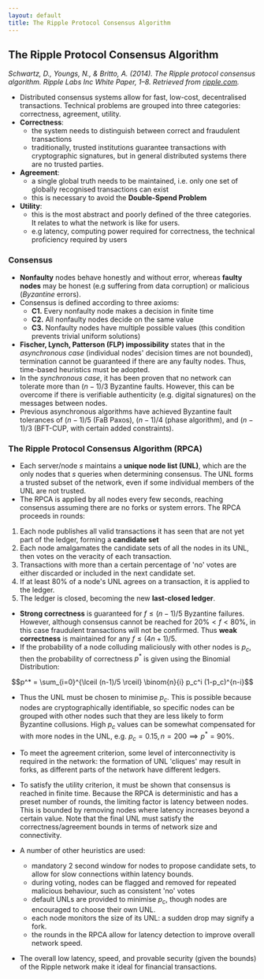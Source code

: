 ```yaml
---
layout: default
title: The Ripple Protocol Consensus Algorithm
---
```


## The Ripple Protocol Consensus Algorithm

*Schwartz, D., Youngs, N., & Britto, A. (2014). The Ripple protocol consensus algorithm. Ripple Labs Inc White Paper, 1–8. Retrieved from
[ripple.com](https://ripple.com/files/ripple_consensus_whitepaper.pdf).*

- Distributed consensus systems allow for fast, low-cost, decentralised transactions. Technical problems are grouped into three categories: correctness, agreement, utility.
- **Correctness**:
    - the system needs to distinguish between correct and fraudulent transactions
    - traditionally, trusted institutions guarantee transactions with cryptographic signatures, but in general distributed systems there are no trusted parties.
- **Agreement**:
    - a single global truth needs to be maintained, i.e. only one set of globally recognised transactions can exist
    - this is necessary to avoid the **Double-Spend Problem**
- **Utility**:
    - this is the most abstract and poorly defined of the three categories. It relates to what the network is like for users.
    - e.g latency, computing power required for correctness, the technical proficiency required by users

### Consensus

- **Nonfaulty** nodes behave honestly and without error, whereas **faulty nodes** may be honest (e.g suffering from data corruption) or malicious (*Byzantine* errors). 
- Consensus is defined according to three axioms:
    - **C1.** Every nonfaulty node makes a decision in finite time
    - **C2.** All nonfaulty nodes decide on the same value
    - **C3.** Nonfaulty nodes have multiple possible values (this condition prevents trivial uniform solutions)
- **Fischer, Lynch, Patterson (FLP) impossibility** states that in the *asynchronous case* (individual nodes' decision times are not bounded), termination cannot be guaranteed if there are any faulty nodes. Thus, time-based heuristics must be adopted.
- In the *synchronous case*, it has been proven that no network can tolerate more than $(n-1)/3$ Byzantine faults. However, this can be overcome if there is verifiable authenticity (e.g. digital signatures) on the messages between nodes.
- Previous asynchronous algorithms have achieved Byzantine fault tolerances of $(n-1)/5$ (FaB Paxos), $(n-1)/4$ (phase algorithm), and $(n-1)/3$ (BFT-CUP, with certain added constraints). 

### The Ripple Protocol Consensus Algorithm (RPCA)

- Each server/node *s* maintains a **unique node list (UNL)**, which are the only nodes that *s* queries when determining consensus. The UNL forms a trusted subset of the network, even if some individual members of the UNL are not trusted.
- The RPCA is applied by all nodes every few seconds, reaching consensus assuming there are no forks or system errors. The RPCA proceeds in rounds:

1. Each node publishes all valid transactions it has seen that are not yet part of the ledger, forming a **candidate set**
2. Each node amalgamates the candidate sets of all the nodes in its UNL, then votes on the veracity of each transaction.
3. Transactions with more than a certain percentage of 'no' votes are either discarded or included in the next candidate set.
4. If at least 80% of a node's UNL agrees on a transaction, it is applied to the ledger.
5. The ledger is closed, becoming the new **last-closed ledger**.

- **Strong correctness** is guaranteed for $f \leq (n-1)/5$ Byzantine failures. However, although consensus cannot be reached for $20\% < f < 80\%$, in this case fraudulent transactions will not be confirmed. Thus **weak correctness** is maintained for any $f \leq (4n+1)/5$.
- If the probability of a node colluding maliciously with other nodes is $p_c$, then the probability of correctness $p^*$ is given using the Binomial Distribution:

$$p^* = \sum_{i=0}^{\lceil (n-1)/5 \rceil} \binom{n}{i} p_c^i (1-p_c)^{n-i}$$

- Thus the UNL must be chosen to minimise $p_c$. This is possible because nodes are cryptographically identifiable, so specific nodes can be grouped with other nodes such that they are less likely to form Byzantine collusions. High $p_c$ values can be somewhat compensated for with more nodes in the UNL, e.g. $p_c = 0.15, n=200 \implies p^* = 90\%$. 
- To meet the agreement criterion, some level of interconnectivity is required in the network: the formation of UNL 'cliques' may result in forks, as different parts of the network have different ledgers. 

- To satisfy the utility criterion, it must be shown that consensus is reached in finite time. Because the RPCA is deterministic and has a preset number of rounds, the limiting factor is latency between nodes. This is bounded by removing nodes where latency increases beyond a certain value. Note that the final UNL must satisfy the correctness/agreement bounds in terms of network size and connectivity. 
- A number of other heuristics are used:
    - mandatory 2 second window for nodes to propose candidate sets, to allow for slow connections within latency bounds.
    - during voting, nodes can be flagged and removed for repeated malicious behaviour, such as consistent 'no' votes
    - default UNLs are provided to minimise $p_c$, though nodes are encouraged to choose their own UNL.
    - each node monitors the size of its UNL: a sudden drop may signify a fork.
    - the rounds in the RPCA allow for latency detection to improve overall network speed. 
- The overall low latency, speed, and provable security (given the bounds) of the Ripple network make it ideal for financial transactions. 



